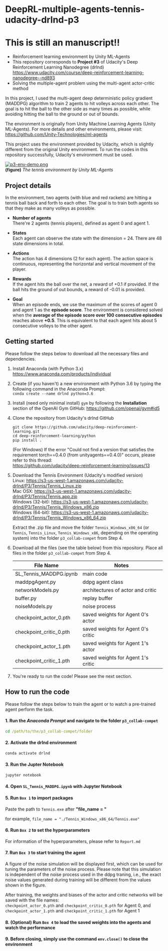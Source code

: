 # DeepRL-multiple-agents-tennis-udacity-drlnd-p3


# This is still an manuscript!!

- Reinforcement learning environment by Unity ML-Agents
- This repository corresponds to **Project #3** of Udacity's Deep Reinforcement Learning Nanodegree (drlnd)\
  https://www.udacity.com/course/deep-reinforcement-learning-nanodegree--nd893
- Solving the multiple-agent problem using the multi-agent actor-critic method

In this project, I used the multi-agent deep deterministic policy gradient (MADDPG) algorithm to train 2 agents to hit volleys across each other. The goal is to hit the ball to the other side as many times as possible, while avoiding hitting the ball to the ground or out of bounds.

The environment is originally from Unity Machine Learning Agents (Unity ML-Agents). For more details and other environments, please visit:\
https://github.com/Unity-Technologies/ml-agents

This project uses the environment provided by Udacity, which is slightly different from the original Unity environment. To run the codes in this repository successfully, Udacity's environment must be used.

[![p3-env-demo.png](https://i.postimg.cc/RCHdJvhv/p3-env-demo.png)](https://postimg.cc/XXndTS9P)\
**(figure)** *The tennis environment by Unity ML-Agents*

## Project details

In the environment, two agents (with blue and red rackets) are hitting a tennis ball back and forth to each other.
The goal is to train both agents so that they make as many volleys as possible.

- **Number of agents**\
There're 2 agents (tennis players), defined as agent 0 and agent 1.

- **States**\
Each agent can observe the state with the dimension = 24. There are 48 state dimensions in total.

- **Actions**\
The action has 4 dimensions (2 for each agent). The action space is continuous, representing the horizontal and vertical movement of the player.

- **Rewards**\
If the agent hits the ball over the net, a reward of +0.1 if provided. If the ball hits the ground of out bounds, a reward of -0.01 is provided.

- **Goal**\
When an episode ends, we use the maximum of the scores of agent 0 and agent 1 as the **episode score**. The environment is considered solved when the **average of the episode score over 100 consecutive episodes** reaches above **+0.5**. This is equivalent to that each agent hits about 5 consecutive volleys to the other agent.


## Getting started

Please follow the steps below to download all the necessary files and dependencies.

1. Install Anaconda (with Python 3.x)\
    https://www.anaconda.com/products/individual
    
2. Create (if you haven't) a new environment with Python 3.6 by typing the following command in the Anaconda Prompt:\
    `conda create --name drlnd python=3.6`
    
3. Install (need only minimal install) `gym` by following the **Installation** section of the OpenAI Gym GitHub:
    https://github.com/openai/gym#id5
    
4. Clone the repository from Udacity's drlnd GitHub
    ``` console
    git clone https://github.com/udacity/deep-reinforcement-learning.git
    cd deep-reinforcement-learning/python
    pip install .
    ```
    (For Windows) If the error "Could not find a version that satisfies the requirement torch==0.4.0 (from unityagents==0.4.0)" occurs, please refer to this thread:\
    https://github.com/udacity/deep-reinforcement-learning/issues/13
  
5. Download the Tennis Environment (Udacity's modified version)\
    Linux: https://s3-us-west-1.amazonaws.com/udacity-drlnd/P3/Tennis/Tennis_Linux.zip \
    Mac OSX: https://s3-us-west-1.amazonaws.com/udacity-drlnd/P3/Tennis/Tennis.app.zip \
    Windows (32-bit): https://s3-us-west-1.amazonaws.com/udacity-drlnd/P3/Tennis/Tennis_Windows_x86.zip \
    Windows (64-bit): https://s3-us-west-1.amazonaws.com/udacity-drlnd/P3/Tennis/Tennis_Windows_x86_64.zip
    
    Extract the .zip file and move the folder `Tennis_Windows_x86_64` (or `Tennis`, `Tennis_Linux`, `Tennis_Windows_x86`, depending on the operating system) into the folder `p3_collab-compet` from Step 4.

6. Download all the files (see the table below) from this repository. Place all files in the folder `p3_collab-compet` from Step 4.

    | File Name | Notes |
    | ----------- | ----------- |
    | SL_Tennis_MADDPG.ipynb | main code |
    | maddpgAgent.py | ddpg agent class |
    | networkModels.py | architectures of actor and critic |
    | buffer.py | replay buffer |
    | noiseModels.py | noise process |
    | checkpoint_actor_0.pth | saved weights for Agent 0's actor |
    | checkpoint_critic_0.pth | saved weights for Agent 0's critic |
    | checkpoint_actor_1.pth | saved weights for Agent 1's actor |
    | checkpoint_critic_1.pth | saved weights for Agent 1's critic |

7. You're ready to run the code! Please see the next section.

## How to run the code

Please follow the steps below to train the agent or to watch a pre-trained agent perform the task.

#### 1. Run the *Anaconda Prompt* and navigate to the folder `p3_collab-compet`
``` cmd
cd /path/to/the/p3_collab-compet/folder
```
#### 2. Activate the drlnd environment
``` cmd
conda activate drlnd
```
#### 3. Run the Jupter Notebook
``` cmd
jupyter notebook
```
#### 4. Open `SL_Tennis_MADDPG.ipynb` with Jupyter Notebook
#### 5. Run `Box 1` to import packages
Paste the path to `Tennis.exe` after **"file_name = "**

for example, `file_name = "./Tennis_Windows_x86_64/Tennis.exe"`
#### 6. Run `Box 2` to set the hyperparameters
For information of the hyperparameters, please refer to `Report.md`
#### 7. Run `Box 3` to start training the agent
A figure of the noise simulation will be displayed first, which can be used for tuning the parameters of the noise process. Please note that this simulation is independent of the noise process used in the ddpg traning, i.e., the exact noise values generated during training will be different from the values shown in the figure.

After training, the weights and biases of the actor and critic networks will be saved with the file names:\
 `checkpoint_actor_0.pth` and `checkpoint_critic_0.pth` for Agent 0, and\
 `checkpoint_actor_1.pth` and `checkpoint_critic_1.pth` for Agent 1
#### 8. (Optional) Run `Box 4` to load the saved weights into the agents and watch the performance
#### 9. Before closing, simply use the command `env.close()` to close the environment
